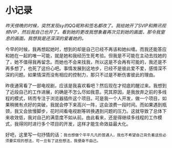 # 小记录

*昨天傍晚的时候，突然发现sy的QQ昵称和签名都改了。我给她开了SVIP和腾讯视频VIP，然后我自己也开了。看到她的更改我想象着再次见到她的画面，那令我窒息的画面。我想我是还深深的爱着她的。*

今早的时候，我再想起她时，想到的却是自己已经不再该和她纠缠。而我还能答应和她在一起的唯一可能，就是她和我经历生死考验。但我是不可能在主动去找她的了，她不值得我再留念。而她也不会来找我，所以这是不会再有可能的，我还是不再多想了，也死了这份心吧。事情发展到这地步，已经不是彼此爱不爱，感情深不深的问题。如果情深而没有相应的控制力，那只不过是不断伤害彼此的理由。

昨夜通宵看了一部电视剧，应该是我喜欢看吧？然后现在才彻底的醒过来。我想到了近段自己的工作进展，的确是不怎么尽如我意。究其原因，是我放弃之前的多线程的模式，转而专注于浏览器插件这个项目。可是我一个人开发，做一个项目，如果稍微有点好的突破，我就会停下来高兴一阵，这会浪费一段时间。而如果遇到瓶颈，我又会放慢脚步，花时间看电视剧等转换遇到问题的压力。这就导致了总体下来收效低，我对自己的满意度不如从前。由此看来，还是得继续多线程的工作模式，我得同时进行多个项目的开发，这样才能生命效益最大化。

好吧，这里写一句抒情的话：`我也想做个平平凡凡的普通人，我也不希望自己背负着这些必须要实现的想法，可一旦有了这些想法，我便身不由己。`
